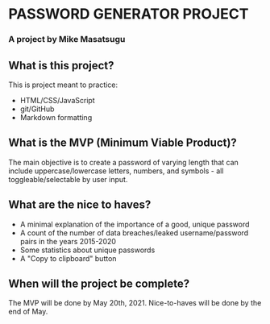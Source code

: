 # PASSWORD GENERATOR PROJECT
### A project by Mike Masatsugu


## What is this project?
This is project meant to practice:
- HTML/CSS/JavaScript
- git/GitHub
- Markdown formatting

## What is the MVP (Minimum Viable Product)?
The main objective is to create a password of varying length that can include uppercase/lowercase letters, numbers, and symbols - all toggleable/selectable by user input.

## What are the nice to haves?
- A minimal explanation of the importance of a good, unique password
- A count of the number of data breaches/leaked username/password pairs in the years 2015-2020
- Some statistics about unique passwords
- A "Copy to clipboard" button

## When will the project be complete?
The MVP will be done by May 20th, 2021.
Nice-to-haves will be done by the end of May.